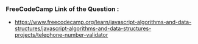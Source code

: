 ### FreeCodeCamp Link of the Question :  
  
   - https://www.freecodecamp.org/learn/javascript-algorithms-and-data-structures/javascript-algorithms-and-data-structures-projects/telephone-number-validator